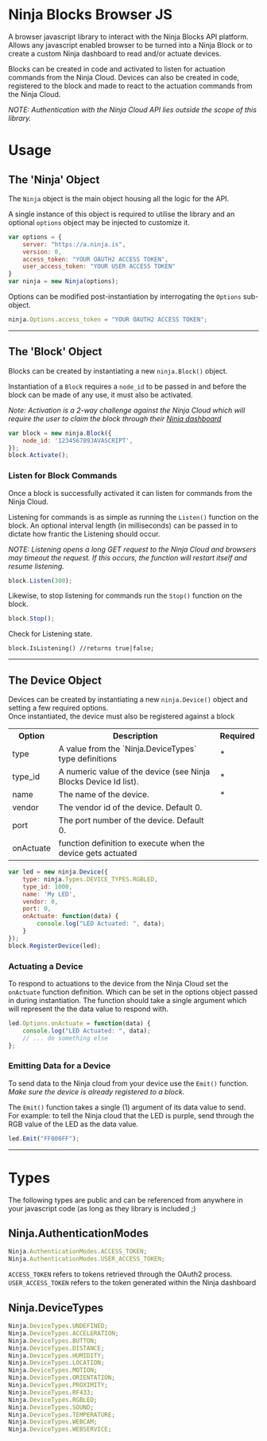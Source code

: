 Ninja Blocks Browser JS
===
A browser javascript library to interact with the Ninja Blocks API platform. Allows any javascript enabled browser to be turned into a Ninja Block or to create a custom Ninja dashboard to read and/or actuate devices.

Blocks can be created in code and activated to listen for actuation commands from the Ninja Cloud. Devices can also be created in code, registered to the block and made to react to the actuation commands from the Ninja Cloud.

*NOTE: Authentication with the Ninja Cloud API lies outside the scope of this library.*


Usage
===

## The 'Ninja' Object
The `Ninja` object is the main object housing all the logic for the API. 

A single instance of this object is required to utilise the library and an optional `options` object may be injected to customize it.

```javascript
var options = {
    server: "https://a.ninja.is",
    version: 0,
    access_token: "YOUR OAUTH2 ACCESS TOKEN",
    user_access_token: "YOUR USER ACCESS TOKEN"
}
var ninja = new Ninja(options);
```

Options can be modified post-instantiation by interrogating the `Options` sub-object.

```javascript
ninja.Options.access_token = "YOUR OAUTH2 ACCESS TOKEN";
```

---

## The 'Block' Object

Blocks can be created by instantiating a new `ninja.Block()` object.

Instantiation of a `Block` requires a `node_id` to be passed in and before the block can be made of any use, it must also be activated.

_Note: Activation is a 2-way challenge against the Ninja Cloud which will require the user to claim the block through their [Ninja dashboard](http://a.ninja.is)_

```javascript
var block = new ninja.Block({
    node_id: '123456789JAVASCRIPT',
});
block.Activate();
```


### Listen for Block Commands
Once a block is successfully activated it can listen for commands from the Ninja Cloud. 

Listening for commands is as simple as running the `Listen()` function on the block. An optional interval length (in milliseconds) can be passed in to dictate how frantic the Listening should occur.

_NOTE: Listening opens a long GET request to the Ninja Cloud and browsers may timeout the request. If this occurs, the function will restart itself and resume listening._

```javascript
block.Listen(300);
```



Likewise, to stop listening for commands run the `Stop()` function on the block.
```javascript
block.Stop();
```


Check for Listening state.
```
block.IsListening() //returns true|false;
```

---

## The Device Object
Devices can be created by instantiating a new `ninja.Device()` object and setting a few required options.  
Once instantiated, the device must also be registered against a block

<table>
    <tr>
        <th>Option</th>
        <th>Description</th>
        <th>Required</th>
    </tr>
    <tr>
        <td>type</td>
        <td>A value from the `Ninja.DeviceTypes` type definitions</td>
        <td>*</td>
    </tr>
    <tr>
        <td>type_id</td>
        <td>A numeric value of the device (see Ninja Blocks Device Id list). </td>
        <td>*</td>
    </tr>
    <tr>
        <td>name</td>
        <td>The name of the device.</td>
        <td>*</td>
    </tr>
    <tr>
        <td>vendor</td>
        <td>The vendor id of the device. Default 0.</td>
        <td></td>
    </tr>
    <tr>
        <td>port</td>
        <td>The port number of the device. Default 0.</td>
        <td></td>
    </tr>
    <tr>
        <td>onActuate</td>
        <td>function definition to execute when the device gets actuated</td>
        <td></td>
    </tr>
</table>


```javascript
var led = new ninja.Device({
    type: ninja.Types.DEVICE_TYPES.RGBLED,
    type_id: 1000,
    name: 'My LED',
    vendor: 0,
    port: 0,
    onActuate: function(data) {
        console.log("LED Actuated: ", data);
    }
});
block.RegisterDevice(led);
```

### Actuating a Device
To respond to actuations to the device from the Ninja Cloud set the `onActuate` function definition. Which can be set in the options object passed in during instantiation. The function should take a single argument which will represent the the data value to respond with.

```javascript
led.Options.onActuate = function(data) {
    console.log("LED Actuated: ", data);
    // ... do something else
};
```


### Emitting Data for a Device
To send data to the Ninja cloud from your device use the `Emit()` function.  
_Make sure the device is already registered to a block._

The `Emit()` function takes a single (1) argument of its data value to send.  
For example: to tell the Ninja cloud that the LED is purple, send through the RGB value of the LED as the data value.
```javascript
led.Emit("FF000FF");
```

---

# Types
The following types are public and can be referenced from anywhere in your javascript code (as long as they library is included ;)

## Ninja.AuthenticationModes
```javascript
Ninja.AuthenticationModes.ACCESS_TOKEN;
Ninja.AuthenticationModes.USER_ACCESS_TOKEN;
```
`ACCESS_TOKEN` refers to tokens retrieved through the OAuth2 process.  
`USER_ACCESS_TOKEN` refers to the token generated within the Ninja dashboard


## Ninja.DeviceTypes
```javascript
Ninja.DeviceTypes.UNDEFINED;
Ninja.DeviceTypes.ACCELERATION;
Ninja.DeviceTypes.BUTTON;
Ninja.DeviceTypes.DISTANCE;
Ninja.DeviceTypes.HUMIDITY;
Ninja.DeviceTypes.LOCATION;
Ninja.DeviceTypes.MOTION;
Ninja.DeviceTypes.ORIENTATION;
Ninja.DeviceTypes.PROXIMITY;
Ninja.DeviceTypes.RF433;
Ninja.DeviceTypes.RGBLED;
Ninja.DeviceTypes.SOUND;
Ninja.DeviceTypes.TEMPERATURE;
Ninja.DeviceTypes.WEBCAM;
Ninja.DeviceTypes.WEBSERVICE;
```
